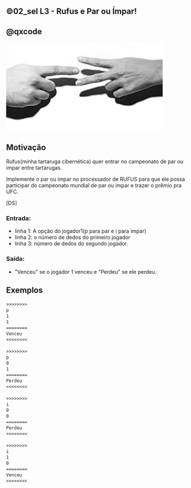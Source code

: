 ## ©02_sel L3 - Rufus e Par ou Ímpar!
## @qxcode

![](__capa.jpg)

## Motivação

Rufus(minha tartaruga cibernética) quer entrar no campeonato de par ou impar entre tartarugas.

Implemente o par ou impar no processador de RUFUS para que ele possa participar do campeonato
mundial de par ou impar e trazer o prêmio pra UFC.

[DS]

### Entrada:
* linha 1: A opção do jogador1(p para par e i para impar)
* linha 2: o número de dedos do primeiro jogador
* linha 3: número de dedos do segundo jogador.

### Saída:
* "Venceu" se o jogador 1 venceu e "Perdeu" se ele perdeu.

## Exemplos

```
>>>>>>>>
p
1
1
========
Venceu
<<<<<<<<

>>>>>>>>
p
0
1
========
Perdeu
<<<<<<<<

>>>>>>>>
i
0
0
========
Perdeu
<<<<<<<<

>>>>>>>>
i
1
0
========
Venceu
<<<<<<<<
```

